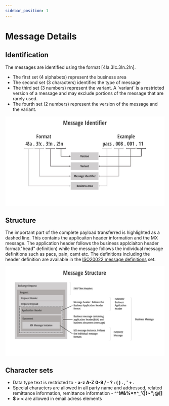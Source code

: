 ```yaml
---
sidebar_position: 1
---
```


# Message Details

## Identification

The messages are identified using the format [4!a.3!c.3!n.2!n].

- The first set (4 alphabets) represent the business area
- The second set (3 characters) identifies the type of message
- The third set (3 numbers) represent the variant. A 'variant' is a restricted version of a message and may exclude portions of the message that are rarely used.
- The fourth set (2 numbers) represent the version of the message and the variant.

![Identifier](./img/identifier.jpg)

## Structure

The important part of the complete payload transferred is highlighted as a dashed line. This contains the applicaiton header information and the MX message. The application header follows the business applciaiton header format("head" definition) while the message follows the individual message definitions such as pacs, pain, camt etc. The definitions including the header definition are available in the [ISO20022 message definitions](https://www.iso20022.org/iso-20022-message-definitions) set.

![Structure](./img/structure.jpg)

## Character sets

- Data type text is restricted to - **a-z A-Z 0-9 / - ? : ( ) . , ' + .**
- Special characters are allowed in all party name and addressed, related remittance information, remittance information - **^^!#&%\*=^\_’{|}~";@[\]**
- **$ > <** are allowed in email adress elements
